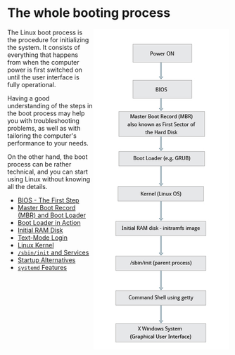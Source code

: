 # The whole booting process

<img src="./boot-process.jpg" align="right"/>

The Linux boot process is the procedure for initializing the system. It consists of everything that happens from when the computer power is first switched on until the user interface is fully operational. 

Having a good understanding of the steps in the boot process may help you with troubleshooting problems, as well as with tailoring the computer's performance to your needs. 

On the other hand, the boot process can be rather technical, and you can start using Linux without knowing all the details. 

* [BIOS - The First Step](./bios-first-step.md)
* [Master Boot Record (MBR) and Boot Loader](./mbr-boot-loader.md)
* [Boot Loader in Action](./boot-loader.md)
* [Initial RAM Disk](./initial-ram-disk.md)
* [Text-Mode Login](./text-mode-login.md)
* [Linux Kernel](./linux-kernel.md)
* [`/sbin/init` and Services](./sbin-init-and-services.md)
* [Startup Alternatives](./startup-alternatives.md)
* [`systemd` Features](./systemd-features.md)



